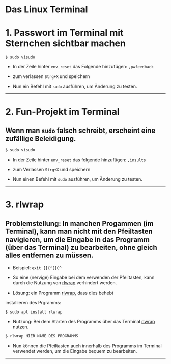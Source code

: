 # Das Linux Terminal


# 1. Passwort im Terminal mit Sternchen sichtbar machen

```
$ sudo visudo
```

- In der Zeile hinter `env_reset` das Folgende hinzufügen: `,pwfeedback`

- zum verlassen `Strg+X` und speichern

- Nun ein Befehl mit `sudo` ausführen, um Änderung zu testen.

----------------------------------------------------------------------------------------------------------


# 2. Fun-Projekt im Terminal

## Wenn man `sudo` falsch schreibt, erscheint eine zufällige Beleidigung.

```
$ sudo visudo
```

- In der Zeile hinter `env_reset` das folgende hinzufügen: `,insults`

- zum Verlassen `Strg+X` und speichern

- Nun einen Befehl mit `sudo` ausführen, um Änderung zu testen.



----------------------------------------------------------------------------------------------------------


# 3. rlwrap

## Problemstellung: In manchen Progammen (im Terminal), kann man nicht mit den Pfeiltasten navigieren, um die Eingabe in das Programm (über das Terminal) zu bearbeiten, ohne gleich alles entfernen zu müssen.

- Beispiel: `exit [[C^[[C^`
- So eine (nervige) Eingabe bei dem verwenden der Pfeiltasten, kann durch die Nutzung von [rlwrap](https://github.com/hanslub42/rlwrap) verhindert werden.

- Lösung: ein Programm [rlwrap](https://github.com/hanslub42/rlwrap), dass dies behebt


installieren des Prgramms:
```
$ sudo apt install rlwrap
```

- Nutzung:
Bei dem Starten des Programms über das Terminal [rlwrap](https://github.com/hanslub42/rlwrap) nutzen.

```
$ rlwrap HIER NAME DES PROGRAMMS
```


- Nun können die Pfeiltasten auch innerhalb des Programms im Terminal verwendet werden, um die Eingabe bequem zu bearbeiten.


----------------------------------------------------------------------------------------------------------
